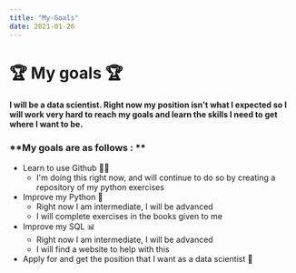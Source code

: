 ```yaml
---
title: "My-Goals"
date: 2021-01-26
---
```






# 🏆 My goals 🏆

#### I will be a data scientist. Right now my position isn't what I expected so I will work very hard to reach my goals and learn the skills I need to get where I want to be.

### **My goals are as follows : **
- Learn to use Github 👩‍💻
  - I'm doing this right now, and will continue to do so by creating a repository of my python exercises
- Improve my Python 🐍
  - Right now I am intermediate, I will be advanced
  - I will complete exercises in the books given to me
- Improve my SQL 📊
  - Right now I am intermediate, I will be advanced
  - I will find a website to help with this
- Apply for and get the position that I want as a data scientist 👡
